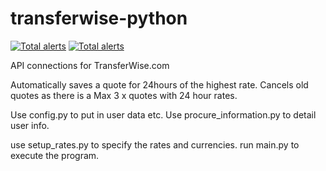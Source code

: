 # transferwise-python
[![Total alerts](https://img.shields.io/lgtm/alerts/g/johnashu/transferwise-python.svg?logo=lgtm&logoWidth=18)](https://lgtm.com/projects/g/johnashu/transferwise-python/alerts/)
[![Total alerts](https://img.shields.io/lgtm/alerts/g/johnashu/transferwise-python.svg?logo=lgtm&logoWidth=18)](https://lgtm.com/projects/g/johnashu/transferwise-python/alerts/)

API connections for TransferWise.com

Automatically saves a quote for 24hours of the highest rate.
Cancels old quotes as there is a Max 3 x quotes with 24 hour rates.

Use config.py to put in user data etc.
Use procure_information.py to detail user info.

use setup_rates.py to specify the rates and currencies.
run main.py to execute the program.
